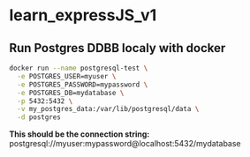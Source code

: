 # learn_expressJS_v1

## Run Postgres DDBB localy with docker

```bash
docker run --name postgresql-test \
  -e POSTGRES_USER=myuser \
  -e POSTGRES_PASSWORD=mypassword \
  -e POSTGRES_DB=mydatabase \
  -p 5432:5432 \
  -v my_postgres_data:/var/lib/postgresql/data \
  -d postgres
  ```

  **This should be the connection string:**
  postgresql://myuser:mypassword@localhost:5432/mydatabase
